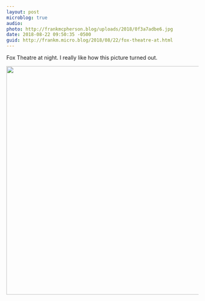 ```yaml
---
layout: post
microblog: true
audio: 
photo: http://frankmcpherson.blog/uploads/2018/0f3a7adbe6.jpg
date: 2018-08-22 09:50:35 -0500
guid: http://frankm.micro.blog/2018/08/22/fox-theatre-at.html
---
```

Fox Theatre at night. I really like how this picture turned out.

<img src="http://frankmcpherson.blog/uploads/2018/0f3a7adbe6.jpg" width="600" height="600" />
